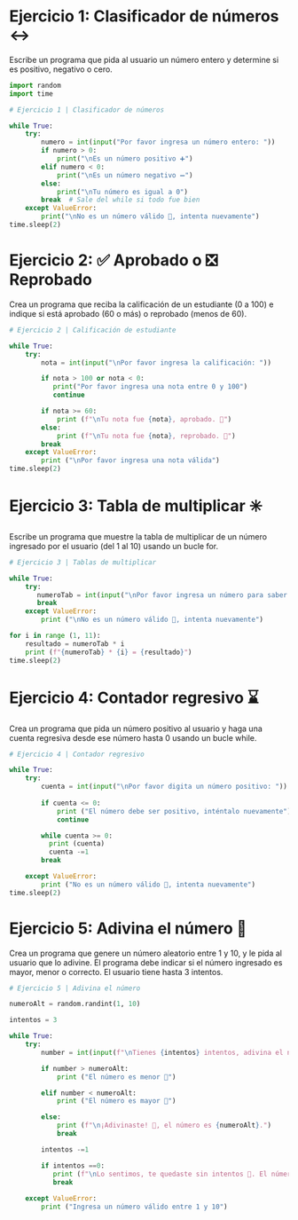 # Ejercicio 1: Clasificador de números ↔️

Escribe un programa que pida al usuario un número entero y determine si es positivo, negativo o cero.

```python
import random
import time

# Ejercicio 1 | Clasificador de números

while True:
    try:
        numero = int(input("Por favor ingresa un número entero: "))
        if numero > 0:
            print("\nEs un número positivo ➕")
        elif numero < 0:
            print("\nEs un número negativo ➖")
        else:
            print("\nTu número es igual a 0")
        break  # Sale del while si todo fue bien
    except ValueError:
        print("\nNo es un número válido 🤕, intenta nuevamente")
time.sleep(2)
```

# Ejercicio 2: ✅ Aprobado o ❎ Reprobado 

Crea un programa que reciba la calificación de un estudiante (0 a 100) e indique si está aprobado (60 o más) o reprobado (menos de 60).

```python
# Ejercicio 2 | Calificación de estudiante

while True:
    try:
        nota = int(input("\nPor favor ingresa la calificación: "))

        if nota > 100 or nota < 0:
           print("Por favor ingresa una nota entre 0 y 100")
           continue

        if nota >= 60:
            print (f"\nTu nota fue {nota}, aprobado. 🥳")
        else:
            print (f"\nTu nota fue {nota}, reprobado. 🤕")
        break
    except ValueError:
        print ("\nPor favor ingresa una nota válida")
time.sleep(2)
```

# Ejercicio 3: Tabla de multiplicar ✳️

Escribe un programa que muestre la tabla de multiplicar de un número ingresado por el usuario (del 1 al 10) usando un bucle for.

```python
# Ejercicio 3 | Tablas de multiplicar

while True:
    try:
       numeroTab = int(input("\nPor favor ingresa un número para saber su tabla de multiplicar: "))
       break
    except ValueError:
        print ("\nNo es un número válido 🤕, intenta nuevamente")

for i in range (1, 11):
    resultado = numeroTab * i
    print (f"{numeroTab} * {i} = {resultado}")
time.sleep(2)
```

# Ejercicio 4: Contador regresivo ⌛

Crea un programa que pida un número positivo al usuario y haga una cuenta regresiva desde ese número hasta 0 usando un bucle while.

```python
# Ejercicio 4 | Contador regresivo

while True:
    try:
        cuenta = int(input("\nPor favor digita un número positivo: "))
        
        if cuenta <= 0:
            print ("El número debe ser positivo, inténtalo nuevamente")
            continue

        while cuenta >= 0:
          print (cuenta)
          cuenta -=1
        break

    except ValueError:
        print ("No es un número válido 🤕, intenta nuevamente")
time.sleep(2)
```

# Ejercicio 5: Adivina el número 👀

Crea un programa que genere un número aleatorio entre 1 y 10, y le pida al usuario que lo adivine. El programa debe indicar si el número ingresado es mayor, menor o correcto. El usuario tiene hasta 3 intentos.

```python
# Ejercicio 5 | Adivina el número

numeroAlt = random.randint(1, 10)

intentos = 3

while True:
    try:
        number = int(input(f"\nTienes {intentos} intentos, adivina el número (del 1 a 10) 💡: "))

        if number > numeroAlt:
            print ("El número es menor 👀")

        elif number < numeroAlt:
            print ("El número es mayor 👀")

        else:
            print (f"\n¡Adivinaste! 🥳, el número es {numeroAlt}.")
            break

        intentos -=1

        if intentos ==0:
           print (f"\nLo sentimos, te quedaste sin intentos 🤕. El número es: {numeroAlt}.")
           break
           
    except ValueError:
        print ("Ingresa un número válido entre 1 y 10")
```
